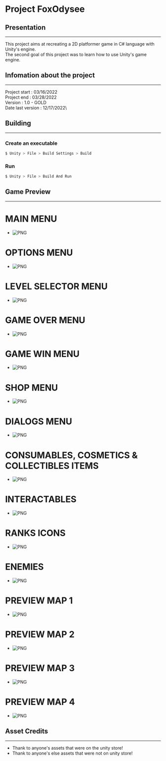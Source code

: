 # Project FoxOdysee
## Presentation
---------------
This project aims at recreating a 2D platformer game in C# language with Unity's engine.\
The second goal of this project was to learn how to use Unity's game engine.

## Infomation about the project
---------------
Project start : 03/16/2022\
Project end : 03/28/2022\
Version : 1.0 - GOLD\
Date last version : 12/17/2022\

## Building
---------------
### Create an executable
```sh
$ Unity > File > Build Settings > Build
```
### Run
```sh
$ Unity > File > Build And Run
```
## Game Preview
---------------
# MAIN MENU
- ![PNG](./screenshots/menu.png)
# OPTIONS MENU
- ![PNG](./screenshots/options.png)
# LEVEL SELECTOR MENU
- ![PNG](./screenshots/levelSelector.png)

# GAME OVER MENU
- ![PNG](./screenshots/gameOver.png)
# GAME WIN MENU
- ![PNG](./screenshots/gameWin.png)
# SHOP MENU
- ![PNG](./screenshots/shopMenu.png)

# DIALOGS MENU
- ![PNG](./screenshots/dialogs.png)

# CONSUMABLES, COSMETICS & COLLECTIBLES ITEMS
- ![PNG](./screenshots/consumables.png)
# INTERACTABLES
- ![PNG](./screenshots/interactables.png)
# RANKS ICONS
- ![PNG](./screenshots/ranks.png)
# ENEMIES
- ![PNG](./screenshots/enemies.png)

# PREVIEW MAP 1
- ![PNG](./screenshots/mapOne.png)
# PREVIEW MAP 2
- ![PNG](./screenshots/mapTwo.png)
# PREVIEW MAP 3
- ![PNG](./screenshots/mapThree.png)
# PREVIEW MAP 4
- ![PNG](./screenshots/mapFour.png)

## Asset Credits
---------------
- Thank to anyone's assets that were on the unity store!
- Thank to anyone's else assets that were not on unity store!